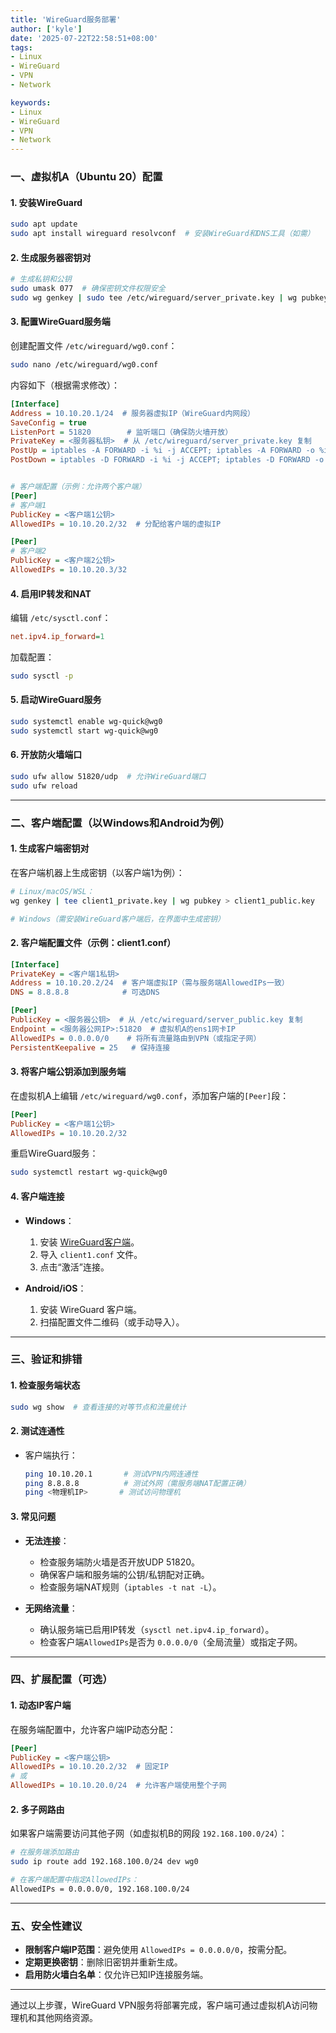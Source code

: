 ```yaml
---
title: 'WireGuard服务部署'
author: ['kyle']
date: '2025-07-22T22:58:51+08:00'
tags:
- Linux
- WireGuard
- VPN
- Network

keywords:
- Linux
- WireGuard
- VPN
- Network
---
```


### **一、虚拟机A（Ubuntu 20）配置**
#### **1. 安装WireGuard**
```bash
sudo apt update
sudo apt install wireguard resolvconf  # 安装WireGuard和DNS工具（如需）
```

#### **2. 生成服务器密钥对**
```bash
# 生成私钥和公钥
sudo umask 077  # 确保密钥文件权限安全
sudo wg genkey | sudo tee /etc/wireguard/server_private.key | wg pubkey | sudo tee /etc/wireguard/server_public.key
```

#### **3. 配置WireGuard服务端**
创建配置文件 `/etc/wireguard/wg0.conf`：
```bash
sudo nano /etc/wireguard/wg0.conf
```
内容如下（根据需求修改）：
```ini
[Interface]
Address = 10.10.20.1/24  # 服务器虚拟IP（WireGuard内网段）
SaveConfig = true
ListenPort = 51820        # 监听端口（确保防火墙开放）
PrivateKey = <服务器私钥>  # 从 /etc/wireguard/server_private.key 复制
PostUp = iptables -A FORWARD -i %i -j ACCEPT; iptables -A FORWARD -o %i -j ACCEPT; iptables -t nat -A POSTROUTING -o eth0 -j MASQUERADE
PostDown = iptables -D FORWARD -i %i -j ACCEPT; iptables -D FORWARD -o %i -j ACCEPT; iptables -t nat -D POSTROUTING -o eth0 -j MASQUERADE


# 客户端配置（示例：允许两个客户端）
[Peer]
# 客户端1
PublicKey = <客户端1公钥>
AllowedIPs = 10.10.20.2/32  # 分配给客户端的虚拟IP

[Peer]
# 客户端2
PublicKey = <客户端2公钥>
AllowedIPs = 10.10.20.3/32
```

#### **4. 启用IP转发和NAT**
编辑 `/etc/sysctl.conf`：
```ini
net.ipv4.ip_forward=1
```
加载配置：
```bash
sudo sysctl -p
```

#### **5. 启动WireGuard服务**
```bash
sudo systemctl enable wg-quick@wg0
sudo systemctl start wg-quick@wg0
```

#### **6. 开放防火墙端口**
```bash
sudo ufw allow 51820/udp  # 允许WireGuard端口
sudo ufw reload
```

---

### **二、客户端配置（以Windows和Android为例）**
#### **1. 生成客户端密钥对**
在客户端机器上生成密钥（以客户端1为例）：
```bash
# Linux/macOS/WSL：
wg genkey | tee client1_private.key | wg pubkey > client1_public.key

# Windows（需安装WireGuard客户端后，在界面中生成密钥）
```

#### **2. 客户端配置文件（示例：client1.conf）**
```ini
[Interface]
PrivateKey = <客户端1私钥>
Address = 10.10.20.2/24  # 客户端虚拟IP（需与服务端AllowedIPs一致）
DNS = 8.8.8.8            # 可选DNS

[Peer]
PublicKey = <服务器公钥>  # 从 /etc/wireguard/server_public.key 复制
Endpoint = <服务器公网IP>:51820  # 虚拟机A的ens1网卡IP
AllowedIPs = 0.0.0.0/0    # 将所有流量路由到VPN（或指定子网）
PersistentKeepalive = 25   # 保持连接
```

#### **3. 将客户端公钥添加到服务端**
在虚拟机A上编辑 `/etc/wireguard/wg0.conf`，添加客户端的`[Peer]`段：
```ini
[Peer]
PublicKey = <客户端1公钥>
AllowedIPs = 10.10.20.2/32
```

重启WireGuard服务：
```bash
sudo systemctl restart wg-quick@wg0
```

#### **4. 客户端连接**
- **Windows**：
  1. 安装 [WireGuard客户端](https://www.wireguard.com/install/)。
  2. 导入 `client1.conf` 文件。
  3. 点击“激活”连接。

- **Android/iOS**：
  1. 安装 WireGuard 客户端。
  2. 扫描配置文件二维码（或手动导入）。

---

### **三、验证和排错**
#### **1. 检查服务端状态**
```bash
sudo wg show  # 查看连接的对等节点和流量统计
```

#### **2. 测试连通性**
- 客户端执行：
  ```bash
  ping 10.10.20.1       # 测试VPN内网连通性
  ping 8.8.8.8          # 测试外网（需服务端NAT配置正确）
  ping <物理机IP>       # 测试访问物理机
  ```

#### **3. 常见问题**
- **无法连接**：
  - 检查服务端防火墙是否开放UDP 51820。
  - 确保客户端和服务端的公钥/私钥配对正确。
  - 检查服务端NAT规则（`iptables -t nat -L`）。
  
- **无网络流量**：
  - 确认服务端已启用IP转发（`sysctl net.ipv4.ip_forward`）。
  - 检查客户端`AllowedIPs`是否为 `0.0.0.0/0`（全局流量）或指定子网。

---

### **四、扩展配置（可选）**
#### **1. 动态IP客户端**
在服务端配置中，允许客户端IP动态分配：
```ini
[Peer]
PublicKey = <客户端公钥>
AllowedIPs = 10.10.20.2/32  # 固定IP
# 或
AllowedIPs = 10.10.20.0/24  # 允许客户端使用整个子网
```

#### **2. 多子网路由**
如果客户端需要访问其他子网（如虚拟机B的网段 `192.168.100.0/24`）：
```bash
# 在服务端添加路由
sudo ip route add 192.168.100.0/24 dev wg0

# 在客户端配置中指定AllowedIPs：
AllowedIPs = 0.0.0.0/0, 192.168.100.0/24
```

---

### **五、安全性建议**
- **限制客户端IP范围**：避免使用 `AllowedIPs = 0.0.0.0/0`，按需分配。
- **定期更换密钥**：删除旧密钥并重新生成。
- **启用防火墙白名单**：仅允许已知IP连接服务端。

---

通过以上步骤，WireGuard VPN服务将部署完成，客户端可通过虚拟机A访问物理机和其他网络资源。